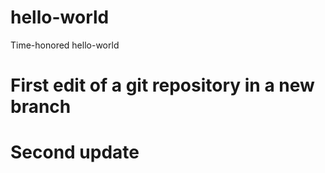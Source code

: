 # hello-world
Time-honored hello-world


# First edit of a git repository in a new branch
# Second update 
